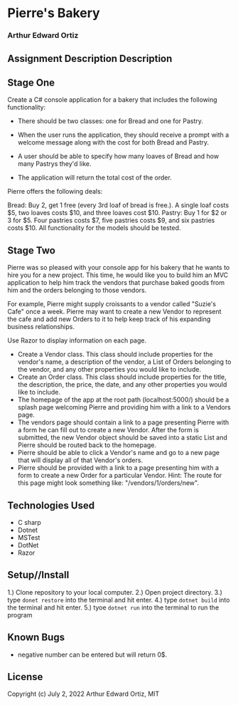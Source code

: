 # Pierre's Bakery

### Arthur Edward Ortiz

## Assignment Description Description

## Stage One

Create a C# console application for a bakery that includes the following functionality:

* There should be two classes: one for Bread and one for Pastry.

* When the user runs the application, they should receive a prompt with a welcome message along with the cost for both Bread and Pastry.

* A user should be able to specify how many loaves of Bread and how many Pastrys they'd like.

* The application will return the total cost of the order.

Pierre offers the following deals:

Bread: Buy 2, get 1 free (every 3rd loaf of bread is free.). A single loaf costs $5, two loaves costs $10, and three loaves cost $10.
Pastry: Buy 1 for $2 or 3 for $5. Four pastries costs $7, five pastries costs $9, and six pastries costs $10.
All functionality for the models should be tested.

## Stage Two
Pierre was so pleased with your console app for his bakery that he wants to hire you for a new project. This time, he would like you to build him an MVC application to help him track the vendors that purchase baked goods from him and the orders belonging to those vendors.

For example, Pierre might supply croissants to a vendor called "Suzie's Cafe" once a week. Pierre may want to create a new Vendor to represent the cafe and add new Orders to it to help keep track of his expanding business relationships.

Use Razor to display information on each page.

* Create a Vendor class. This class should include properties for the vendor's name, a description of the vendor, a List of Orders belonging to the vendor, and any other properties you would like to include.
* Create an Order class. This class should include properties for the title, the description, the price, the date, and any other properties you would like to include.
* The homepage of the app at the root path (localhost:5000/) should be a splash page welcoming Pierre and providing him with a link to a Vendors page.
* The vendors page should contain a link to a page presenting Pierre with a form he can fill out to create a new Vendor. After the form is submitted, the new Vendor object should be saved into a static List and Pierre should be routed back to the homepage.
* Pierre should be able to click a Vendor's name and go to a new page that will display all of that Vendor's orders.
* Pierre should be provided with a link to a page presenting him with a form to create a new Order for a particular Vendor. Hint: The route for this page might look something like: "/vendors/1/orders/new".


## Technologies Used

* C sharp
* Dotnet 
* MSTest
* DotNet
* Razor

## Setup//Install

1.) Clone repository to your local computer. 
2.) Open project directory. 
3.) type `donet restore` into the terminal and hit enter.
4.) type `dotnet build` into the terminal and hit enter.
5.) tyoe `dotnet run` into the terminal to run the program

## Known Bugs

* negative number can be entered but will return 0$. 

 ## License 

 Copyright (c) July 2, 2022 Arthur Edward Ortiz,  MIT